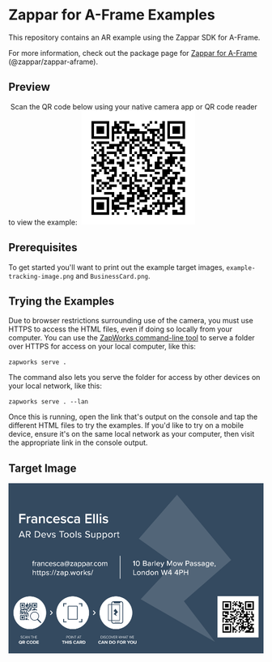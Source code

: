 # Zappar for A-Frame Examples
This repository contains an AR example using the Zappar SDK for A-Frame.

For more information, check out the package page for [Zappar for A-Frame](https://www.npmjs.com/package/@zappar/zappar-aframe) (@zappar/zappar-aframe).

## Preview
​
Scan the QR code below using your native camera app or QR code reader to view the example:
​
![Preview QR Code"](preview-qr-code.png)

## Prerequisites

To get started you'll want to print out the example target images, `example-tracking-image.png` and `BusinessCard.png`.


## Trying the Examples

Due to browser restrictions surrounding use of the camera, you must use HTTPS to access the HTML files, even if doing so locally from your computer. You can use the [ZapWorks command-line tool](https://www.npmjs.com/package/@zappar/zapworks-cli) to serve a folder over HTTPS for access on your local computer, like this:
```
zapworks serve .
```

The command also lets you serve the folder for access by other devices on your local network, like this:
```
zapworks serve . --lan
```

Once this is running, open the link that's output on the console and tap the different HTML files to try the examples. If you'd like to try on a mobile device, ensure it's on the same local network as your computer, then visit the appropriate link in the console output.

## Target Image
![Target Image](example-tracking-image.png)


